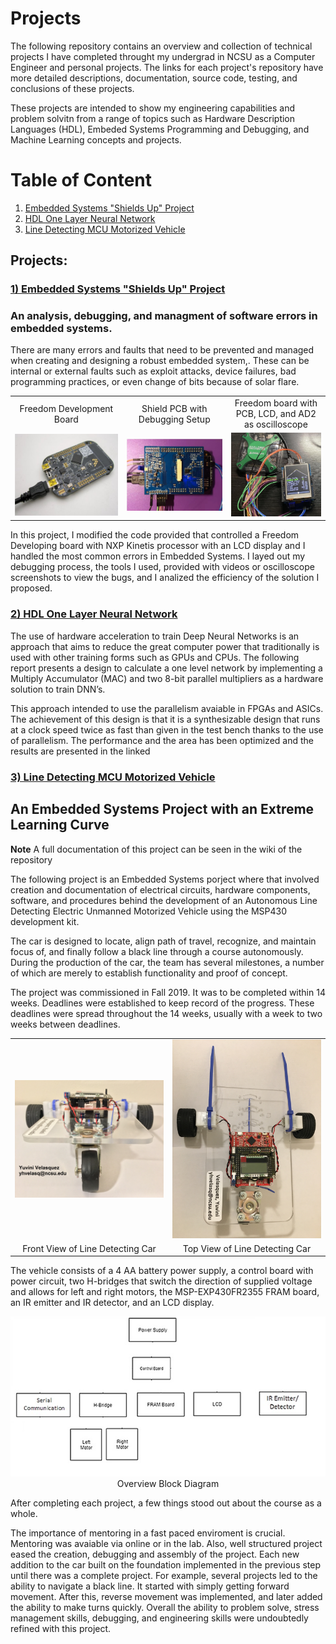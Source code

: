 # **Projects**

The following repository contains an overview and collection of technical projects I have completed throught my undergrad in NCSU as a Computer Engineer and personal projects. The links for each project's repository have more detailed descriptions, documentation, source code, testing, and conclusions of these projects.

These projects are intended to show my engineering capabilities and problem solvitn from a range of topics such as Hardware Description Languages (HDL), Embeded Systems Programming and Debugging, and Machine Learning concepts and projects.

# Table of Content
1. [Embedded Systems "Shields Up" Project](#project1)
2. [HDL One Layer Neural Network](#hdlproject)
3. [Line Detecting MCU Motorized Vehicle](#mcuproject)

## **Projects:**

### **[1) Embedded Systems "Shields Up" Project ](https://github.com/YuviniVelasquez/embedded_systems_shields_up.git)** <a name="project1"></a>

### An analysis, debugging, and managment of software errors in embedded systems.

 There are many errors and faults that need to be prevented and managed when creating and designing a robust embedded system,. These can be internal or external faults such as exploit attacks, device failures, bad programming practices, or even change of bits because of solar flare.

<table>
  <tr style="text-align:center">
    <td>Freedom Development Board</td>
     <td>Shield PCB with Debugging Setup</td>
     <td>Freedom board with PCB, LCD, and AD2 as oscilloscope</td>
  </tr>
  <tr>
    <td><img src="https://github.com/YuviniVelasquez/resume_projects/blob/main/images/freedom_developmen_board.jpg" width=450></td>
    <td><img src="https://github.com/YuviniVelasquez/resume_projects/blob/main/images/shield_pcb_debugging_setup.jpg" width=450 ></td>
    <td><img src="https://github.com/YuviniVelasquez/resume_projects/blob/main/images/board_with_LDC.jpg" width=270 ></td>
  </tr>
 </table>

In this project, I modified the code provided that controlled a Freedom Developing board with NXP Kinetis processor with an LCD display and I handled the most common errors in Embedded Systems. I layed out my debugging process, the tools I used, provided with videos or oscilloscope screenshots to view the bugs, and I analized the efficiency of the solution I proposed.

### **[2) HDL One Layer Neural Network ](https://github.com/YuviniVelasquez/hdl_one_layer_neural_network.git)** <a name="hdlproject"></a>

The use of hardware acceleration to train Deep Neural Networks is an approach that aims to reduce the great computer power that traditionally is used with other training forms such as GPUs and CPUs. The following report presents a design to calculate a one level network by implementing a Multiply Accumulator (MAC) and two 8-bit parallel multipliers as a hardware solution to train DNN’s.

This approach intended to use the parallelism avaiable in FPGAs and ASICs. 
The achievement of this design is that it is a synthesizable design that runs at a clock speed twice as fast than given in the test bench thanks to the use of parallelism. The performance and the area has been optimized and the results are presented in the linked

### **[3) Line Detecting MCU Motorized Vehicle ](https://github.com/YuviniVelasquez/line_detecting_mcu_motorized_vehicle.git)** <a name="mcuproject"></a>
## An Embedded Systems Project with an Extreme Learning Curve

**Note** A full documentation of this project can be seen in the wiki of the repository

The following project is an Embedded Systems porject where that involved creation and documentation of electrical circuits, hardware components, software, and procedures behind the development of an Autonomous Line Detecting Electric Unmanned Motorized Vehicle using the MSP430 development kit. 

The car is designed to locate, align path of travel, recognize, and maintain focus of, and finally follow a black line through a course autonomously.  During the production of the car, the team has several milestones, a number of which are merely to establish functionality and proof of concept.

The project was commissioned in Fall 2019. It was to be completed within 14 weeks. Deadlines were established to keep record of the progress. These deadlines were spread throughout the 14 weeks, usually with a week to two weeks between deadlines. 

<table>
  <tr>
    <td><img src="images/IMG_5400.jpg" width=450></td>
    <td><img src="images/IMG_5403.jpg" width=450 ></td>
  </tr>
  <tr style="text-align:center">
    <td>Front View of Line Detecting Car</td>
    <td>Top View of Line Detecting Car</td>
  </tr>
 </table>

The vehicle consists of a 4 AA battery power supply, a control board with power circuit, two H-bridges that switch the direction of supplied voltage and allows for left and right motors, the MSP-EXP430FR2355 FRAM board, an IR emitter and IR detector, and an LCD display.

<div style="text-align:center"><img src="images/overview.jpg"/></div>
<div style="text-align:center">Overview Block Diagram</div>


After completing each project, a few things stood out about the course as a whole.

The importance of mentoring in a fast paced enviroment is crucial. Mentoring was avaiable via online or in the lab. Also, well structured project eased the creation, debugging and assembly of the project. Each new addition to the car built on the foundation implemented in the previous step until there was a complete project. For example, several projects led to the ability to navigate a black line. It started with simply getting forward movement. After this, reverse movement was implemented, and later added the ability to make turns quickly. Overall the ability to problem solve, stress management skills, debugging, and engineering skills were undoubtedly refined with this project.

